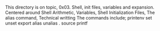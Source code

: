 This directory is on topic, 0x03. Shell, init files, variables and expansion. Centered around
Shell Arithmetic, Variables, Shell Initialization Files, The alias command, Technical writting
The commands include; printenv
set
unset
export
alias
unalias
.
source
printf
